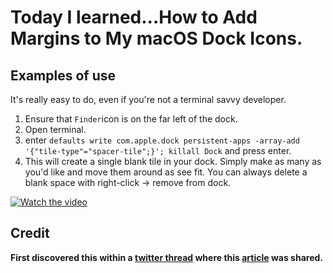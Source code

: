 # Today I learned...How to Add Margins to My macOS Dock Icons.



## Examples of use

It's really easy to do, even if you're not a terminal savvy developer.

1. Ensure that `Finder`icon is on the far left of the dock.
1. Open terminal.
1. enter `defaults write com.apple.dock persistent-apps -array-add '{"tile-type"="spacer-tile";}'; killall Dock` and press enter.
1. This will create a single blank tile in your dock. Simply make as many as you'd like and move them around as see fit. You can always delete a blank space with right-click -> remove from dock.

[![Watch the video](https://github.com/BenGitsCode/today-i-learned/raw/master/assets/media/dock-icon-spacing-image.png)](https://cl.ly/lkar)





## Credit

**First discovered this within a [twitter thread](https://twitter.com/DannPetty/status/890250201629249536) where this [article](https://www.imore.com/add-space-your-mac-dock?amp) was shared.**
